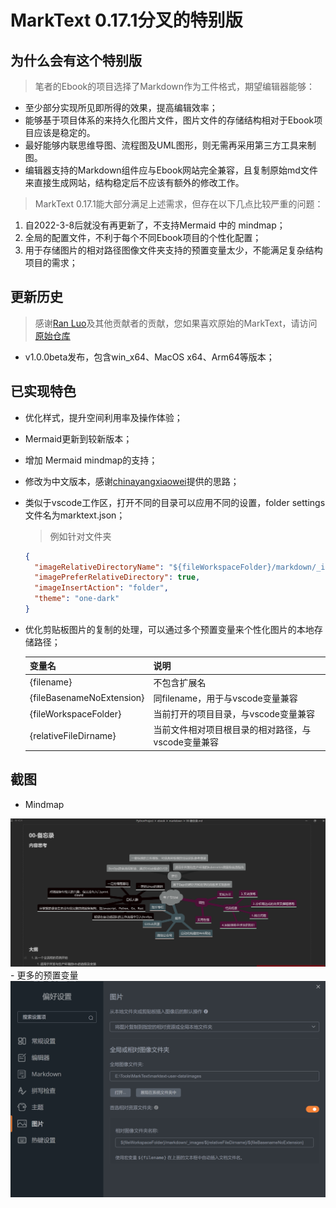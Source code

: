 # MarkText 0.17.1分叉的特别版

## 为什么会有这个特别版

> 笔者的Ebook的项目选择了Markdown作为工件格式，期望编辑器能够：

- 至少部分实现所见即所得的效果，提高编辑效率；
- 能够基于项目体系的来持久化图片文件，图片文件的存储结构相对于Ebook项目应该是稳定的。
- 最好能够内联思维导图、流程图及UML图形，则无需再采用第三方工具来制图。
- 编辑器支持的Markdown组件应与Ebook网站完全兼容，且复制原始md文件来直接生成网站，结构稳定后不应该有额外的修改工作。

> MarkText 0.17.1能大部分满足上述需求，但存在以下几点比较严重的问题：

1. 自2022-3-8后就没有再更新了，不支持Mermaid 中的 mindmap；
2. 全局的配置文件，不利于每个不同Ebook项目的个性化配置；
3. 用于存储图片的相对路径图像文件夹支持的预置变量太少，不能满足复杂结构项目的需求；

## 更新历史
> 感谢[Ran Luo](https://github.com/Jocs)及其他贡献者的贡献，您如果喜欢原始的MarkText，请访问[原始仓库](https://github.com/marktext/marktext)
- v1.0.0beta发布，包含win_x64、MacOS x64、Arm64等版本；

## 已实现特色

- 优化样式，提升空间利用率及操作体验；

- Mermaid更新到较新版本；

- 增加 Mermaid mindmap的支持；

- 修改为中文版本，感谢[chinayangxiaowei](https://github.com/chinayangxiaowei/marktext-chinese-language-pack)提供的思路；

- 类似于vscode工作区，打开不同的目录可以应用不同的设置，folder settings 文件名为marktext.json；

  > 例如针对文件夹

  ```json
  {
    "imageRelativeDirectoryName": "${fileWorkspaceFolder}/markdown/_images/${relativeFileDirname}/${fileBasenameNoExtension}",
    "imagePreferRelativeDirectory": true,
    "imageInsertAction": "folder",
    "theme": "one-dark"
  }
  ```

- 优化剪贴板图片的复制的处理，可以通过多个预置变量来个性化图片的本地存储路径；

  | 变量名                       | 说明                           |
  | ------------------------- | ---------------------------- |
  | {filename}                | 不包含扩展名                       |
  | {fileBasenameNoExtension} | 同filename，用于与vscode变量兼容      |
  | {fileWorkspaceFolder}     | 当前打开的项目目录，与vscode变量兼容        |
  | {relativeFileDirname}     | 当前文件相对项目根目录的相对路径，与vscode变量兼容 |

## 截图
- Mindmap
<img src="./assets/README/2023-02-20-17-10-10-image.png" title="" alt="" width="930">
- 更多的预置变量
<img src="./assets/README/2023-02-20-17-10-56-image.png" title="" alt="" width="931">
